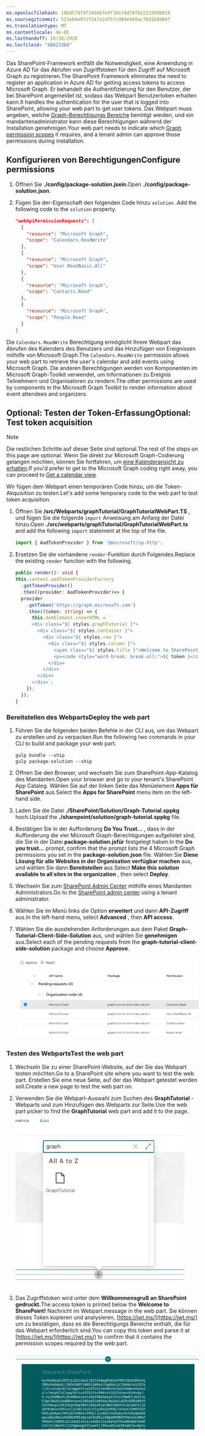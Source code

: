 ```yaml
---
ms.openlocfilehash: 19bd57df9f349d67e9f10e7dd70f02231950b010
ms.sourcegitcommit: 523e64e972f247e2df57cd8de949ac7bd1b8b047
ms.translationtype: MT
ms.contentlocale: de-DE
ms.lasthandoff: 10/30/2020
ms.locfileid: "48823368"
---
```

<!-- markdownlint-disable MD002 MD041 -->

<span data-ttu-id="08560-101">Das SharePoint-Framework entfällt die Notwendigkeit, eine Anwendung in Azure AD für das Abrufen von Zugriffstoken für den Zugriff auf Microsoft Graph zu registrieren.</span><span class="sxs-lookup"><span data-stu-id="08560-101">The SharePoint Framework eliminates the need to register an application in Azure AD for getting access tokens to access Microsoft Graph.</span></span> <span data-ttu-id="08560-102">Er behandelt die Authentifizierung für den Benutzer, der bei SharePoint angemeldet ist, sodass das Webpart Benutzertoken erhalten kann.</span><span class="sxs-lookup"><span data-stu-id="08560-102">It handles the authentication for the user that is logged into SharePoint, allowing your web part to get user tokens.</span></span> <span data-ttu-id="08560-103">Das Webpart muss angeben, welche [Graph-Berechtigungs Bereiche](https://docs.microsoft.com/graph/permissions-reference) benötigt werden, und ein mandantenadministrator kann diese Berechtigungen während der Installation genehmigen.</span><span class="sxs-lookup"><span data-stu-id="08560-103">Your web part needs to indicate which [Graph permission scopes](https://docs.microsoft.com/graph/permissions-reference) it requires, and a tenant admin can approve those permissions during installation.</span></span>

## <a name="configure-permissions"></a><span data-ttu-id="08560-104">Konfigurieren von Berechtigungen</span><span class="sxs-lookup"><span data-stu-id="08560-104">Configure permissions</span></span>

1. <span data-ttu-id="08560-105">Öffnen Sie **./config/package-solution.jsein**.</span><span class="sxs-lookup"><span data-stu-id="08560-105">Open **./config/package-solution.json**.</span></span>

1. <span data-ttu-id="08560-106">Fügen Sie der-Eigenschaft den folgenden Code hinzu `solution` .</span><span class="sxs-lookup"><span data-stu-id="08560-106">Add the following code to the `solution` property.</span></span>

    ```json
    "webApiPermissionRequests": [
      {
        "resource": "Microsoft Graph",
        "scope": "Calendars.ReadWrite"
      },
      {
        "resource": "Microsoft Graph",
        "scope": "User.ReadBasic.All"
      },
      {
        "resource": "Microsoft Graph",
        "scope": "Contacts.Read"
      },
      {
        "resource": "Microsoft Graph",
        "scope": "People.Read"
      }
    ]
    ```

<span data-ttu-id="08560-107">Die `Calendars.ReadWrite` Berechtigung ermöglicht Ihrem Webpart das Abrufen des Kalenders des Benutzers und das Hinzufügen von Ereignissen mithilfe von Microsoft Graph.</span><span class="sxs-lookup"><span data-stu-id="08560-107">The `Calendars.ReadWrite` permission allows your web part to retrieve the user's calendar and add events using Microsoft Graph.</span></span> <span data-ttu-id="08560-108">Die anderen Berechtigungen werden von Komponenten im Microsoft Graph-Toolkit verwendet, um Informationen zu Ereignis Teilnehmern und Organisatoren zu rendern.</span><span class="sxs-lookup"><span data-stu-id="08560-108">The other permissions are used by components in the Microsoft Graph Toolkit to render information about event attendees and organizers.</span></span>

## <a name="optional-test-token-acquisition"></a><span data-ttu-id="08560-109">Optional: Testen der Token-Erfassung</span><span class="sxs-lookup"><span data-stu-id="08560-109">Optional: Test token acquisition</span></span>

> [!NOTE]
> <span data-ttu-id="08560-110">Die restlichen Schritte auf dieser Seite sind optional.</span><span class="sxs-lookup"><span data-stu-id="08560-110">The rest of the steps on this page are optional.</span></span> <span data-ttu-id="08560-111">Wenn Sie direkt zur Microsoft Graph-Codierung gelangen möchten, können Sie fortfahren, um [eine Kalenderansicht zu erhalten](/graph/tutorials/spfx?tutorial-step=3).</span><span class="sxs-lookup"><span data-stu-id="08560-111">If you'd prefer to get to the Microsoft Graph coding right away, you can proceed to [Get a calendar view](/graph/tutorials/spfx?tutorial-step=3).</span></span>

<span data-ttu-id="08560-112">Wir fügen dem Webpart einen temporären Code hinzu, um die Token-Akquisition zu testen.</span><span class="sxs-lookup"><span data-stu-id="08560-112">Let's add some temporary code to the web part to test token acquisition.</span></span>

1. <span data-ttu-id="08560-113">Öffnen Sie **/src/Webparts/graphTutorial/GraphTutorialWebPart.TS** , und fügen Sie die folgende `import` Anweisung am Anfang der Datei hinzu.</span><span class="sxs-lookup"><span data-stu-id="08560-113">Open **./src/webparts/graphTutorial/GraphTutorialWebPart.ts** and add the following `import` statement at the top of the file.</span></span>

    ```typescript
    import { AadTokenProvider } from '@microsoft/sp-http';
    ```

1. <span data-ttu-id="08560-114">Ersetzen Sie die vorhandene `render`-Funktion durch Folgendes.</span><span class="sxs-lookup"><span data-stu-id="08560-114">Replace the existing `render` function with the following.</span></span>

    ```typescript
    public render(): void {
    this.context.aadTokenProviderFactory
      .getTokenProvider()
      .then((provider: AadTokenProvider)=> {
      provider
        .getToken('https://graph.microsoft.com')
        .then((token: string) => {
          this.domElement.innerHTML = `
          <div class="${ styles.graphTutorial }">
            <div class="${ styles.container }">
              <div class="${ styles.row }">
                <div class="${ styles.column }">
                  <span class="${ styles.title }">Welcome to SharePoint!</span>
                  <p><code style="word-break: break-all;">${ token }</code></p>
                </div>
              </div>
            </div>
          </div>`;
        });
      });
    }
    ```

### <a name="deploy-the-web-part"></a><span data-ttu-id="08560-115">Bereitstellen des Webparts</span><span class="sxs-lookup"><span data-stu-id="08560-115">Deploy the web part</span></span>

1. <span data-ttu-id="08560-116">Führen Sie die folgenden beiden Befehle in der CLI aus, um das Webpart zu erstellen und zu verpacken.</span><span class="sxs-lookup"><span data-stu-id="08560-116">Run the following two commands in your CLI to build and package your web part.</span></span>

    ```Shell
    gulp bundle --ship
    gulp package-solution --ship
    ```

1. <span data-ttu-id="08560-117">Öffnen Sie den Browser, und wechseln Sie zum SharePoint-App-Katalog des Mandanten.</span><span class="sxs-lookup"><span data-stu-id="08560-117">Open your browser and go to your tenant's SharePoint App Catalog.</span></span> <span data-ttu-id="08560-118">Wählen Sie auf der linken Seite das Menüelement **Apps für SharePoint** aus.</span><span class="sxs-lookup"><span data-stu-id="08560-118">Select the **Apps for SharePoint** menu item on the left-hand side.</span></span>

1. <span data-ttu-id="08560-119">Laden Sie die Datei **./SharePoint/Solution/Graph-Tutorial.sppkg** hoch.</span><span class="sxs-lookup"><span data-stu-id="08560-119">Upload the **./sharepoint/solution/graph-tutorial.sppkg** file.</span></span>

1. <span data-ttu-id="08560-120">Bestätigen Sie in der Aufforderung **Do You Trust...** , dass in der Aufforderung die vier Microsoft Graph-Berechtigungen aufgelistet sind, die Sie in der Datei **package-solution.jsfür** festgelegt haben.</span><span class="sxs-lookup"><span data-stu-id="08560-120">In the **Do you trust...** prompt, confirm that the prompt lists the 4 Microsoft Graph permissions you set in the **package-solution.json** file.</span></span> <span data-ttu-id="08560-121">Wählen Sie **Diese Lösung für alle Websites in der Organisation verfügbar machen** aus, und wählen Sie dann **Bereitstellen** aus.</span><span class="sxs-lookup"><span data-stu-id="08560-121">Select **Make this solution available to all sites in the organization** , then select **Deploy**.</span></span>

1. <span data-ttu-id="08560-122">Wechseln Sie zum [SharePoint Admin Center](https://admin.microsoft.com/sharepoint?page=classicfeatures&modern=true) mithilfe eines Mandanten Administrators.</span><span class="sxs-lookup"><span data-stu-id="08560-122">Go to the [SharePoint admin center](https://admin.microsoft.com/sharepoint?page=classicfeatures&modern=true) using a tenant administrator.</span></span>

1. <span data-ttu-id="08560-123">Wählen Sie im Menü links die Option **erweitert** und dann **API-Zugriff** aus.</span><span class="sxs-lookup"><span data-stu-id="08560-123">In the left-hand menu, select **Advanced** , then **API access**.</span></span>

1. <span data-ttu-id="08560-124">Wählen Sie die ausstehenden Anforderungen aus dem Paket **Graph-Tutorial-Client-Side-Solution** aus, und wählen Sie **genehmigen** aus.</span><span class="sxs-lookup"><span data-stu-id="08560-124">Select each of the pending requests from the **graph-tutorial-client-side-solution** package and choose **Approve**.</span></span>

    ![Ein Screenshot der API-Zugriffsseite von SharePoint Admin Center](images/api-access.png)

### <a name="test-the-web-part"></a><span data-ttu-id="08560-126">Testen des Webparts</span><span class="sxs-lookup"><span data-stu-id="08560-126">Test the web part</span></span>

1. <span data-ttu-id="08560-127">Wechseln Sie zu einer SharePoint-Website, auf der Sie das Webpart testen möchten.</span><span class="sxs-lookup"><span data-stu-id="08560-127">Go to a SharePoint site where you want to test the web part.</span></span> <span data-ttu-id="08560-128">Erstellen Sie eine neue Seite, auf der das Webpart getestet werden soll.</span><span class="sxs-lookup"><span data-stu-id="08560-128">Create a new page to test the web part on.</span></span>

1. <span data-ttu-id="08560-129">Verwenden Sie die Webpart-Auswahl zum Suchen des **GraphTutorial** -Webparts und zum Hinzufügen des Webparts zur Seite.</span><span class="sxs-lookup"><span data-stu-id="08560-129">Use the web part picker to find the **GraphTutorial** web part and add it to the page.</span></span>

    ![Screenshot des GraphTutorial-Webparts in der Webpart-Auswahl](images/add-web-part.png)

1. <span data-ttu-id="08560-131">Das Zugriffstoken wird unter dem **Willkommensgruß an SharePoint gedruckt.**</span><span class="sxs-lookup"><span data-stu-id="08560-131">The access token is printed below the **Welcome to SharePoint!**</span></span> <span data-ttu-id="08560-132">Nachricht im Webpart.</span><span class="sxs-lookup"><span data-stu-id="08560-132">message in the web part.</span></span> <span data-ttu-id="08560-133">Sie können dieses Token kopieren und analysieren, [https://jwt.ms/](https://jwt.ms/) um zu bestätigen, dass es die Berechtigungs Bereiche enthält, die für das Webpart erforderlich sind.</span><span class="sxs-lookup"><span data-stu-id="08560-133">You can copy this token and parse it at [https://jwt.ms/](https://jwt.ms/) to confirm that it contains the permission scopes required by the web part.</span></span>

    ![Ein Screenshot des Webparts, in dem ein Zugriffstoken angezeigt wird](images/access-token.png)
